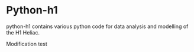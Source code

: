 # Python-h1

python-h1 contains various python code for data analysis and modelling of the H1 Heliac.

Modification test

